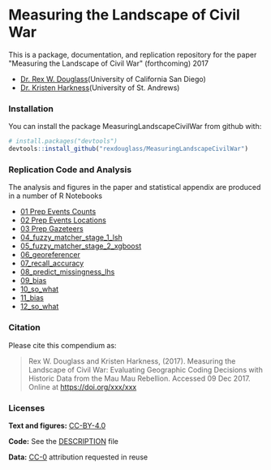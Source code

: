 
<!-- README.md is generated from README.Rmd. Please edit that file -->
Measuring the Landscape of Civil War
====================================

This is a package, documentation, and replication repository for the paper "Measuring the Landscape of Civil War" (forthcoming) 2017

-   [Dr. Rex W. Douglass](www.rexdouglass.com)(University of California San Diego)
-   [Dr. Kristen Harkness](https://kristenharkness.com/)(University of St. Andrews)

### Installation

You can install the package MeasuringLandscapeCivilWar from github with:

``` r
# install.packages("devtools")
devtools::install_github("rexdouglass/MeasuringLandscapeCivilWar")
```

### Replication Code and Analysis

The analysis and figures in the paper and statistical appendix are produced in a number of R Notebooks

-   [01 Prep Events Counts](https://rexdouglass.github.io/MeasuringLandscape/01_prep_events_counts.nb.html)
-   [02 Prep Events Locations](https://rexdouglass.github.io/MeasuringLandscape/02_prep_events_locations.nb.html)
-   [03 Prep Gazeteers](https://rexdouglass.github.io/MeasuringLandscape/03_prep_gazeteers.nb.html)
-   [04\_fuzzy\_matcher\_stage\_1\_lsh](https://rexdouglass.github.io/MeasuringLandscape/04_fuzzy_matcher_stage_1_lsh.nb.html)
-   [05\_fuzzy\_matcher\_stage\_2\_xgboost](https://rexdouglass.github.io/MeasuringLandscape/05_fuzzy_matcher_stage_2_xgboost.nb.html)
-   [06\_georeferencer](https://rexdouglass.github.io/MeasuringLandscape/06_georeferencer.nb.html)
-   [07\_recall\_accuracy](https://rexdouglass.github.io/MeasuringLandscape/07_ensemble_and_hand_rules.nb.html)
-   [08\_predict\_missingness\_lhs](https://rexdouglass.github.io/MeasuringLandscape/08_recall_accuracy.nb.html)
-   [09\_bias](https://rexdouglass.github.io/MeasuringLandscape/09_predict_missingness_lhs.nb.html)
-   [10\_so\_what](https://rexdouglass.github.io/MeasuringLandscape/10_predicted_effects.nb.html)
-   [11\_bias](https://rexdouglass.github.io/MeasuringLandscape/11_bias.nb.html)
-   [12\_so\_what](https://rexdouglass.github.io/MeasuringLandscape/12_so_what.nb.html)

### Citation 

Please cite this compendium as:

> Rex W. Douglass and Kristen Harkness, (2017). Measuring the Landscape of Civil War: Evaluating Geographic Coding Decisions with Historic Data from the Mau Mau Rebellion. Accessed 09 Dec 2017. Online at <https://doi.org/xxx/xxx>

### Licenses

**Text and figures:** [CC-BY-4.0](http://creativecommons.org/licenses/by/4.0/)

**Code:** See the [DESCRIPTION](DESCRIPTION) file

**Data:** [CC-0](http://creativecommons.org/publicdomain/zero/1.0/) attribution requested in reuse
